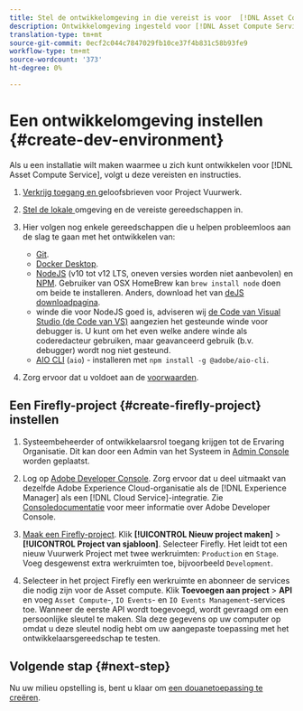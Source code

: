 ```yaml
---
title: Stel de ontwikkelomgeving in die vereist is voor  [!DNL Asset Compute Service].
description: Ontwikkelomgeving ingesteld voor [!DNL Asset Compute Service] om aangepaste code te maken en te testen.
translation-type: tm+mt
source-git-commit: 0ecf2c044c7847029fb10ce37f4b831c58b93fe9
workflow-type: tm+mt
source-wordcount: '373'
ht-degree: 0%

---
```



# Een ontwikkelomgeving instellen {#create-dev-environment}

Als u een installatie wilt maken waarmee u zich kunt ontwikkelen voor [!DNL Asset Compute Service], volgt u deze vereisten en instructies.

1. [Verkrijg toegang en ](https://github.com/AdobeDocs/project-firefly/blob/master/getting_started/setup.md#acquire-access-and-credentials) geloofsbrieven voor Project Vuurwerk.

1. [Stel de lokale ](https://github.com/AdobeDocs/project-firefly/blob/master/getting_started/setup.md#local-environment-set-up) omgeving en de vereiste gereedschappen in.

1. Hier volgen nog enkele gereedschappen die u helpen probleemloos aan de slag te gaan met het ontwikkelen van:

   * [Git](https://git-scm.com/).
   * [Docker Desktop](https://www.docker.com/get-started).
   * [NodeJS](https://nodejs.org) (v10 tot v12 LTS, oneven versies worden niet aanbevolen) en  [NPM](https://www.npmjs.com). Gebruiker van OSX HomeBrew kan `brew install node` doen om beide te installeren. Anders, download het van [deJS downloadpagina](https://nodejs.org/en/).
   * winde die voor NodeJS goed is, adviseren wij [de Code van Visual Studio (de Code van VS)](https://code.visualstudio.com) aangezien het gesteunde winde voor debugger is. U kunt om het even welke andere winde als coderedacteur gebruiken, maar geavanceerd gebruik (b.v. debugger) wordt nog niet gesteund.
   * [AIO CLI](https://github.com/adobe/aio-cli) (`aio`) - installeren met  `npm install -g @adobe/aio-cli`.

1. Zorg ervoor dat u voldoet aan de [voorwaarden](/help/understand-extensibility.md#prerequisites-and-provisioning).

## Een Firefly-project {#create-firefly-project} instellen

1. Systeembeheerder of ontwikkelaarsrol toegang krijgen tot de Ervaring Organisatie. Dit kan door een Admin van het Systeem in [Admin Console](https://adminconsole.adobe.com/overview) worden geplaatst.

1. Log op [Adobe Developer Console](https://console.adobe.io/). Zorg ervoor dat u deel uitmaakt van dezelfde Adobe Experience Cloud-organisatie als de [!DNL Experience Manager] als een [!DNL Cloud Service]-integratie. Zie [Consoledocumentatie](https://www.adobe.io/apis/experienceplatform/console/docs.html) voor meer informatie over Adobe Developer Console.

1. [Maak een Firefly-project](https://www.adobe.io/apis/experienceplatform/project-firefly/docs.html#!AdobeDocs/project-firefly/master/getting_started/first_app.md). Klik **[!UICONTROL Nieuw project maken]** > **[!UICONTROL Project van sjabloon]**. Selecteer Firefly. Het leidt tot een nieuw Vuurwerk Project met twee werkruimten: `Production` en `Stage`. Voeg desgewenst extra werkruimten toe, bijvoorbeeld `Development`.

1. Selecteer in het project Firefly een werkruimte en abonneer de services die nodig zijn voor de Asset compute. Klik **Toevoegen aan project** > **API** en voeg `Asset Compute`-, `IO Events`- en `IO Events Management`-services toe. Wanneer de eerste API wordt toegevoegd, wordt gevraagd om een persoonlijke sleutel te maken. Sla deze gegevens op uw computer op omdat u deze sleutel nodig hebt om uw aangepaste toepassing met het ontwikkelaarsgereedschap te testen.

## Volgende stap {#next-step}

Nu uw milieu opstelling is, bent u klaar om [een douanetoepassing te creëren](develop-custom-application.md).

<!-- TBD items for later:
 
* Any steps in the beginning that lead to gotchas later should be called out for caution? For example,
  * don't change some defaults initially
  * know risks when deviating from standard path
  * naming conventions to follow
  * Retrieve and format credentials (YAML file details)
-->
